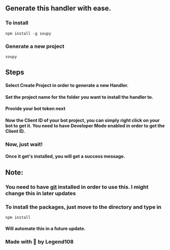 ## Generate this handler with ease.

### To install

```
npm install -g soupy
```

### Generate a new project

```
soupy
```

## Steps

#### Select Create Project in order to generate a new Handler.

#### Set the project name for the folder you want to install the handler to.

#### Provide your bot token next

#### Now the Client ID of your bot project, you can simply right click on your bot to get it. You need to have Developer Mode enabled in order to get the Client ID.

### Now, just wait!

#### Once it get's installed, you will get a success message.

## Note:

### You need to have [git](https://git-scm.com/downloads) installed in order to use this. I might change this in later updates

### To install the packages, just move to the directory and type in 
```
npm install
```
#### Will automate this in a future update.

### Made with 💖 by Legend108
